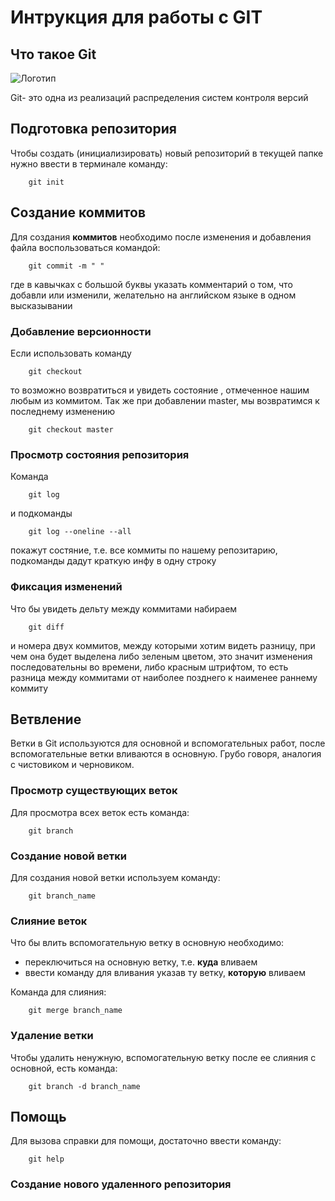 # **Интрукция для работы с GIT**

## Что такое Git

![Логотип](git.JPG)


Git- это одна из реализаций распределения систем контроля 
версий
## Подготовка репозитория

Чтобы создать (инициализировать) новый репозиторий в текущей папке нужно ввести в терминале команду:

        git init

## Создание коммитов

Для создания **коммитов** необходимо после изменения и добавления файла воспользоваться командой:

        git commit -m " "

где в кавычках с большой буквы указать комментарий о том, что добавли или изменили, желательно на английском языке в одном высказывании

### Добавление версионности

Если использовать команду 

        git checkout 

то возможно возвратиться и увидеть состояние , отмеченное нашим любым из коммитом. Так же при добавлении master, мы возвратимся к последнему изменению

        git checkout master

### Просмотр состояния репозитория

Команда 

        git log
и подкоманды

        git log --oneline --all

покажут состяние, т.е. все коммиты по нашему репозитарию, подкоманды дадут краткую инфу в одну строку

### Фиксация изменений

Что бы увидеть дельту между коммитами набираем 

        git diff


и номера двух коммитов, между которыми хотим видеть разницу, при чем она будет выделена либо зеленым цветом, это значит изменения последовательны во времени, либо красным штрифтом, то есть разница между коммитами от наиболее позднего к наименее раннему коммиту


## Ветвление

Ветки в Git используются для основной и вспомогательных работ, после вспомогательные ветки вливаются в основную. Грубо говоря, аналогия с чистовиком и черновиком.


### Просмотр существующих веток

Для просмотра всех веток есть команда:

        git branch

### Создание новой ветки

Для создания новой ветки используем команду:


        git branch_name


### Слияние веток

Что бы влить вспомогательную ветку в основную необходимо:
- переключиться на основную ветку, т.е. **куда** вливаем
- ввести команду для вливания указав ту ветку, **которую** вливаем

Команда для слияния:

        git merge branch_name

### Удаление ветки

Чтобы удалить ненужную, вспомогательную ветку после ее слияния с основной, есть команда:

        git branch -d branch_name






## Помощь

Для вызова справки для помощи, достаточно ввести команду:

        git help

        
### Создание нового удаленного репозитория  
      